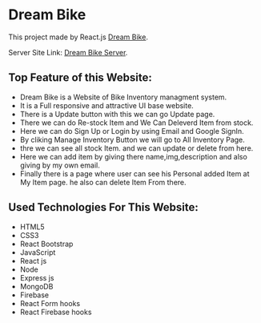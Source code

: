# Dream Bike

This project made by React.js [Dream Bike](https://bikes-managment.web.app/).

Server Site Link: [Dream Bike Server](https://secure-atoll-72404.herokuapp.com/inventory).



## Top Feature of this Website: 
* Dream Bike is a Website of Bike Inventory managment system.
* It is a Full responsive and attractive UI base website.
* There is a Update button with this we can go Update page.
* There we  can do Re-stock Item and We Can Deleverd Item from stock.
* Here we can do Sign Up or Login by using Email and Google SignIn.
* By cliking Manage Inventory Button we will go to All Inventory Page.
* thre we can see all stock Item. and we can update or delete from here.
* Here we can  add item by giving there name,img,description and also giving by my own email.
* Finally there is a page where user can see his Personal added Item at My Item page. he also can delete Item From there.


## Used Technologies For This Website: 
* HTML5
* CSS3
* React Bootstrap
* JavaScript
* React js
* Node 
* Express js
* MongoDB
* Firebase
* React Form hooks
* React Firebase hooks


